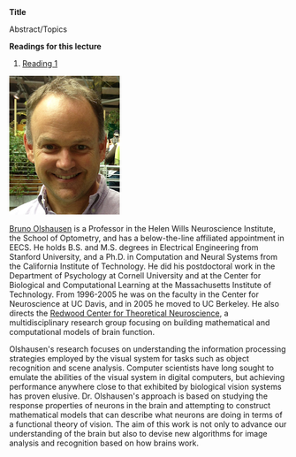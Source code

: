 <div class="abstract">   
    <strong>Title</strong>
    <p align="justify">Abstract/Topics</p>  
    <strong>Readings for this lecture</strong>  
    <ol>
        <li>
        <a href=""> Reading 1 </a>
        </li>
    </ol>
</div>



![Bruno Olshausen](/assets/img/bruno_olshausen.jpg)  

[Bruno Olshausen](http://redwood.berkeley.edu/bruno/) is a Professor in the Helen Wills Neuroscience Institute, the School of Optometry, and has a below-the-line affiliated appointment in EECS. He holds B.S. and M.S. degrees in Electrical Engineering from Stanford University, and a Ph.D. in Computation and Neural Systems from the California Institute of Technology. He did his postdoctoral work in the Department of Psychology at Cornell University and at the Center for Biological and Computational Learning at the Massachusetts Institute of Technology. From 1996-2005 he was on the faculty in the Center for Neuroscience at UC Davis, and in 2005 he moved to UC Berkeley. He also directs the [Redwood Center for Theoretical Neuroscience](http://redwood.berkeley.edu), a multidisciplinary research group focusing on building mathematical and computational models of brain function.

Olshausen's research focuses on understanding the information processing strategies employed by the visual system for tasks such as object recognition and scene analysis. Computer scientists have long sought to emulate the abilities of the visual system in digital computers, but achieving performance anywhere close to that exhibited by biological vision systems has proven elusive. Dr. Olshausen's approach is based on studying the response properties of neurons in the brain and attempting to construct mathematical models that can describe what neurons are doing in terms of a functional theory of vision. The aim of this work is not only to advance our understanding of the brain but also to devise new algorithms for image analysis and recognition based on how brains work.